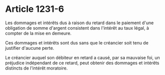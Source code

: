 # Article 1231-6

Les dommages et intérêts dus à raison du retard dans le paiement d'une obligation de somme d'argent consistent dans l'intérêt au taux légal, à compter de la mise en demeure.

Ces dommages et intérêts sont dus sans que le créancier soit tenu de justifier d'aucune perte.

Le créancier auquel son débiteur en retard a causé, par sa mauvaise foi, un préjudice indépendant de ce retard, peut obtenir des dommages et intérêts distincts de l'intérêt moratoire.
